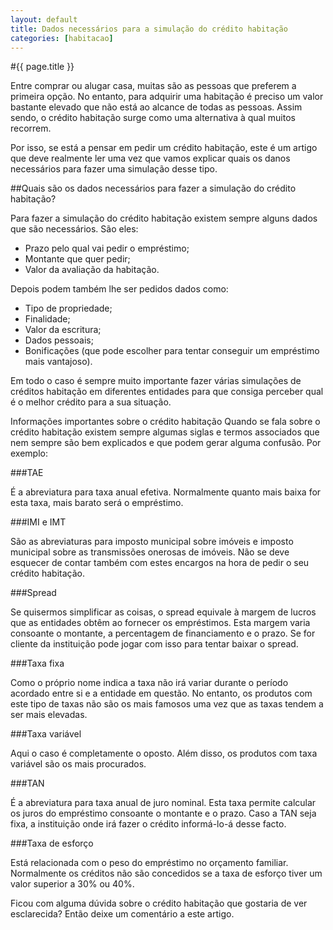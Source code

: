 ```yaml
---
layout: default
title: Dados necessários para a simulação do crédito habitação
categories: [habitacao]
---
```


#{{ page.title }}

Entre comprar ou alugar casa, muitas são as pessoas que preferem a primeira opção. No entanto, para adquirir uma habitação é preciso um valor bastante elevado que não está ao alcance de todas as pessoas. Assim sendo, o crédito habitação surge como uma alternativa à qual muitos recorrem.

Por isso, se está a pensar em pedir um crédito habitação, este é um artigo que deve realmente ler uma vez que vamos explicar quais os danos necessários para fazer uma simulação desse tipo.

##Quais são os dados necessários para fazer a simulação do crédito habitação?

Para fazer a simulação do crédito habitação existem sempre alguns dados que são necessários. São eles:

* Prazo pelo qual vai pedir o empréstimo;
* Montante que quer pedir;
* Valor da avaliação da habitação.

Depois podem também lhe ser pedidos dados como:

* Tipo de propriedade;
* Finalidade;
* Valor da escritura;
* Dados pessoais;
* Bonificações (que pode escolher para tentar conseguir um empréstimo mais vantajoso).

Em todo o caso é sempre muito importante fazer várias simulações de créditos habitação em diferentes entidades para que consiga perceber qual é o melhor crédito para a sua situação.

Informações importantes sobre o crédito habitação
Quando se fala sobre o crédito habitação existem sempre algumas siglas e termos associados que nem sempre são bem explicados e que podem gerar alguma confusão. Por exemplo:

###TAE

É a abreviatura para taxa anual efetiva. Normalmente quanto mais baixa for esta taxa, mais barato será o empréstimo.

###IMI e IMT

São as abreviaturas para imposto municipal sobre imóveis e imposto municipal sobre as transmissões onerosas de imóveis. Não se deve esquecer de contar também com estes encargos na hora de pedir o seu crédito habitação.

###Spread

Se quisermos simplificar as coisas, o spread equivale à margem de lucros que as entidades obtêm ao fornecer os empréstimos. Esta margem varia consoante o montante, a percentagem de financiamento e o prazo. Se for cliente da instituição pode jogar com isso para tentar baixar o spread.

###Taxa fixa

Como o próprio nome indica a taxa não irá variar durante o período acordado entre si e a entidade em questão. No entanto, os produtos com este tipo de taxas não são os mais famosos uma vez que as taxas tendem a ser mais elevadas.

###Taxa variável

Aqui o caso é completamente o oposto. Além disso, os produtos com taxa variável são os mais procurados.

###TAN

É a abreviatura para taxa anual de juro nominal. Esta taxa permite calcular os juros do empréstimo consoante o montante e o prazo. Caso a TAN seja fixa, a instituição onde irá fazer o crédito informá-lo-á desse facto.

###Taxa de esforço

Está relacionada com o peso do empréstimo no orçamento familiar. Normalmente os créditos não são concedidos se a taxa de esforço tiver um valor superior a 30% ou 40%.

Ficou com alguma dúvida sobre o crédito habitação que gostaria de ver esclarecida? Então deixe um comentário a este artigo.
